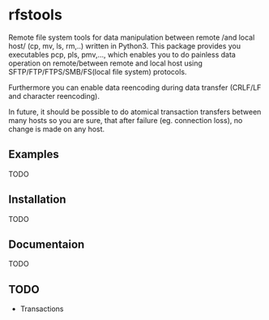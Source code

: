 # rfstools
Remote file system tools for data manipulation between remote /and local host/ (cp, mv, ls, rm,..) written in Python3. 
This package provides you executables pcp, pls, pmv,..., which enables you to do painless data operation on remote/between remote and local host using SFTP/FTP/FTPS/SMB/FS(local file system) protocols.

Furthermore you can enable data reencoding during data transfer (CRLF/LF and character reencoding). 

In future, it should be possible to do atomical transaction transfers between many hosts so you are sure, that after failure (eg. connection loss), no change is made on any host.

## Examples
TODO

## Installation
TODO

## Documentaion
TODO

## TODO
* Transactions 


